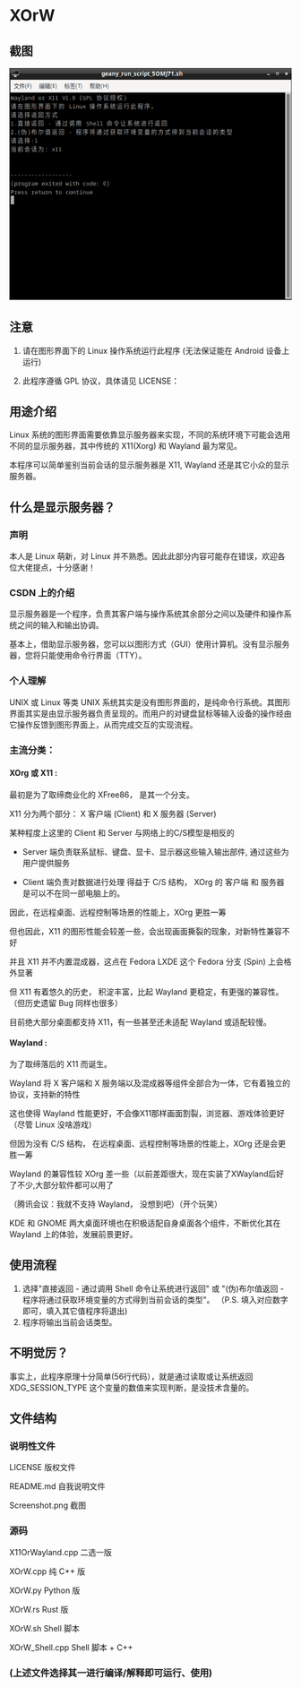 # XOrW
## 截图
![markpic](./Screenshot.png)
## 注意
1. 请在图形界面下的 Linux 操作系统运行此程序 (无法保证能在 Android 设备上运行) 

2. 此程序遵循 GPL 协议，具体请见 LICENSE：


## 用途介绍
Linux 系统的图形界面需要依靠显示服务器来实现，不同的系统环境下可能会选用不同的显示服务器，其中传统的 X11(Xorg) 和 Wayland 最为常见。 

本程序可以简单鉴别当前会话的显示服务器是 X11, Wayland 还是其它小众的显示服务器。
 
## 什么是显示服务器？
### 声明
本人是 Linux 萌新，对 Linux 并不熟悉。因此此部分内容可能存在错误，欢迎各位大佬提点，十分感谢！
### CSDN 上的介绍
显示服务器是一个程序，负责其客户端与操作系统其余部分之间以及硬件和操作系统之间的输入和输出协调。 

基本上，借助显示服务器，您可以以图形方式（GUI）使用计算机。没有显示服务器，您将只能使用命令行界面（TTY）。
 
### 个人理解
UNIX 或 Linux 等类 UNIX 系统其实是没有图形界面的，是纯命令行系统。其图形界面其实是由显示服务器负责呈现的。而用户的对键盘鼠标等输入设备的操作经由它操作反馈到图形界面上，从而完成交互的实现流程。
 
### 主流分类：
 
#### XOrg 或 X11 :
最初是为了取缔商业化的 XFree86， 是其一个分支。 

X11 分为两个部分： X 客户端 (Client) 和 X 服务器 (Server) 

某种程度上这里的 Client 和 Server 与网络上的C/S模型是相反的 

* Server 端负责联系鼠标、键盘、显卡、显示器这些输入输出部件, 通过这些为用户提供服务 

* Client 端负责对数据进行处理
得益于 C/S 结构， XOrg 的 客户端 和 服务器 是可以不在同一部电脑上的。 

因此，在远程桌面、远程控制等场景的性能上，XOrg 更胜一筹

但也因此，X11 的图形性能会较差一些，会出现画面撕裂的现象，对新特性兼容不好

并且 X11 并不内置混成器，这点在 Fedora LXDE 这个 Fedora 分支 (Spin) 上会格外显著

但 X11 有着悠久的历史， 积淀丰富，比起 Wayland 更稳定，有更强的兼容性。（但历史遗留 Bug 同样也很多）

目前绝大部分桌面都支持 X11，有一些甚至还未适配 Wayland 或适配较慢。

 
#### Wayland :
为了取缔落后的 X11 而诞生。 

Wayland 将 X 客户端和 X 服务端以及混成器等组件全部合为一体，它有着独立的协议，支持新的特性 

这也使得 Wayland 性能更好，不会像X11那样画面割裂，浏览器、游戏体验更好（尽管 Linux 没啥游戏） 

但因为没有 C/S 结构， 在远程桌面、远程控制等场景的性能上，XOrg 还是会更胜一筹 

Wayland 的兼容性较 XOrg 差一些（以前差距很大，现在实装了XWayland后好了不少,大部分软件都可以用了 

（腾讯会议：我就不支持 Wayland， 没想到吧）（开个玩笑）

KDE 和 GNOME 两大桌面环境也在积极适配自身桌面各个组件，不断优化其在 Wayland 上的体验，发展前景更好。
 
## 使用流程
1. 选择"直接返回 - 通过调用 Shell 命令让系统进行返回" 或 "(伪)布尔值返回 - 程序将通过获取环境变量的方式得到当前会话的类型"。 （P.S. 填入对应数字即可，填入其它值程序将退出)
2. 程序将输出当前会话类型。

## 不明觉厉？
事实上，此程序原理十分简单(56行代码），就是通过读取或让系统返回 XDG_SESSION_TYPE 这个变量的数值来实现判断，是没技术含量的。

## 文件结构
### 说明性文件
LICENSE 版权文件

README.md 自我说明文件

Screenshot.png 截图

### 源码
X11OrWayland.cpp 二选一版

XOrW.cpp 纯 C++ 版

XOrW.py Python 版

XOrW.rs Rust 版

XOrW.sh Shell 脚本

XOrW_Shell.cpp Shell 脚本 + C++

### (上述文件选择其一进行编译/解释即可运行、使用)
